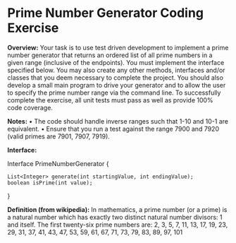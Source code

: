 Prime Number Generator Coding Exercise
=======
**Overview:**
Your task is to use test driven development to implement a prime number generator that
returns an ordered list of all prime numbers in a given range (inclusive of the endpoints).
You must implement the interface specified below. You may also create any other
methods, interfaces and/or classes that you deem necessary to complete the project.
You should also develop a small main program to drive your generator and to allow the
user to specify the prime number range via the command line. To successfully
complete the exercise, all unit tests must pass as well as provide 100% code coverage.

**Notes:**
• The code should handle inverse ranges such that 1-10 and 10-1 are equivalent.
• Ensure that you run a test against the range 7900 and 7920 (valid primes are 7901, 7907, 7919).

**Interface:**

Interface PrimeNumberGenerator {

    List<Integer> generate(int startingValue, int endingValue);
    boolean isPrime(int value);
}

**Definition (from wikipedia):**
In mathematics, a prime number (or a prime) is a natural number which has exactly
two distinct natural number divisors: 1 and itself. The first twenty-six prime numbers are:
2, 3, 5, 7, 11, 13, 17, 19, 23, 29, 31, 37, 41, 43, 47, 53, 59, 61, 67, 71, 73, 79, 83, 89,
97, 101
